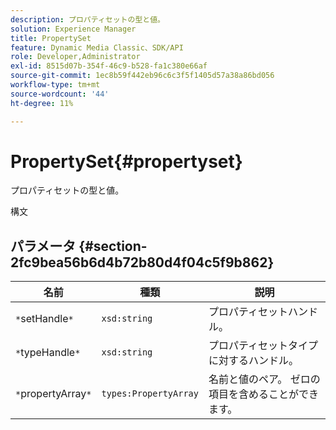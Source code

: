 ```yaml
---
description: プロパティセットの型と値。
solution: Experience Manager
title: PropertySet
feature: Dynamic Media Classic、SDK/API
role: Developer,Administrator
exl-id: 8515d07b-354f-46c9-b528-fa1c380e66af
source-git-commit: 1ec8b59f442eb96c6c3f5f1405d57a38a86bd056
workflow-type: tm+mt
source-wordcount: '44'
ht-degree: 11%

---
```


# PropertySet{#propertyset}

プロパティセットの型と値。

構文

## パラメータ {#section-2fc9bea56b6d4b72b80d4f04c5f9b862}

| 名前 | 種類 | 説明 |
|---|---|---|
| `*`setHandle`*` | `xsd:string` | プロパティセットハンドル。 |
| `*`typeHandle`*` | `xsd:string` | プロパティセットタイプに対するハンドル。 |
| `*`propertyArray`*` | `types:PropertyArray` | 名前と値のペア。 ゼロの項目を含めることができます。 |
